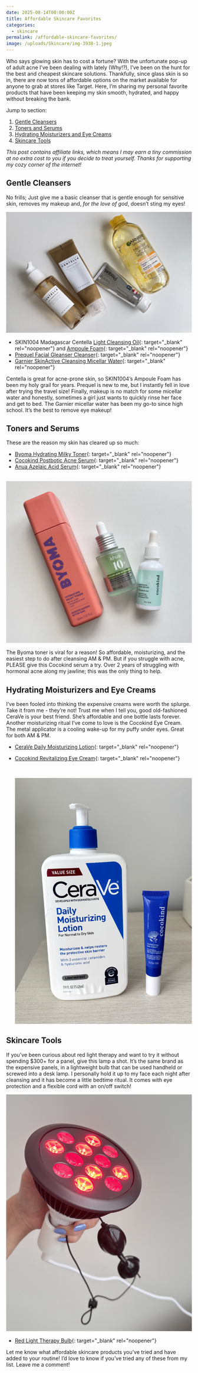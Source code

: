 ```yaml
---
date: 2025-08-14T00:00:00Z
title: Affordable Skincare Favorites
categories:
  - skincare
permalink: /affordable-skincare-favorites/
image: /uploads/Skincare/img-3938-1.jpeg
---
```

Who says glowing skin has to cost a fortune? With the unfortunate pop-up of adult acne I’ve been dealing with lately (Why!?), I’ve been on the hunt for the best and cheapest skincare solutions. Thankfully, since glass skin is so in, there are now tons of affordable options on the market available for anyone to grab at stores like Target. Here, I’m sharing my personal favorite products that have been keeping my skin smooth, hydrated, and happy without breaking the bank.

Jump to section:

1. [Gentle Cleansers](#gentle-cleansers)
2. [Toners and Serums](#toners-and-serums)
3. [Hydrating Moisturizers and Eye Creams](#hydrating-moisturizers-and-eye-creams)
4. [Skincare Tools](#skincare-tools)

*This post contains affiliate links, which means I may earn a tiny commission at no extra cost to you if you decide to treat yourself. Thanks for supporting my cozy corner of the internet!*

## Gentle Cleansers

No frills; Just give me a basic cleanser that is gentle enough for sensitive skin, removes my makeup and, *for the love of god*, doesn’t sting my eyes!

![Facial Cleansers, Micellar Water](/uploads/Skincare/img-3938-1.jpeg "Gentle Facial Cleansers")

* SKIN1004 Madagascar Centella [Light Cleansing Oil](https://amzlink.to/az0IHsrx6IV5D){: target="_blank" rel="noopener"} and [Ampoule Foam](https://amzlink.to/az0ZQ5LrPFFdN){: target="_blank" rel="noopener"}
* [Prequel Facial Gleanser Cleanser](https://benable.com/barefootandbundled/soft-skin-without-the-splurge/details?detail_id=13561668){: target="_blank" rel="noopener"}
* [Garnier SkinActive Cleansing Micellar Water](https://amzlink.to/az0IGZe8EH7Q7){: target="_blank" rel="noopener"}

Centella is great for acne-prone skin, so SKIN1004’s Ampoule Foam has been my holy grail for years. Prequel is new to me, but I instantly fell in love after trying the travel size! Finally, makeup is no match for some micellar water and honestly, sometimes a girl just wants to quickly rinse her face and get to bed. The Garnier micellar water has been my go-to since high school. It’s the best to remove eye makeup!&nbsp;&nbsp;

## Toners and Serums

These are the reason my skin has cleared up so much:

* [Byoma Hydrating Milky Toner](https://amzlink.to/az0xTPJP93oNy){: target="_blank" rel="noopener"}
* [Cocokind Postbotic Acne Serum](https://amzlink.to/az0wfGOLzsttP){: target="_blank" rel="noopener"}
* [Anua Azelaic Acid Serum](https://amzlink.to/az0Hly6HUPU3x){: target="_blank" rel="noopener"}

&nbsp;![hydrating facial toner, azaleic acid serum, acne serum](/uploads/Skincare/img-3956-1.jpeg "Affordable facial serums")

The Byoma toner is viral for a reason! So affordable, moisturizing, and the easiest step to do after cleansing AM & PM. But if you struggle with acne, PLEASE give this Cocokind serum a try. Over 2 years of struggling with hormonal acne along my jawline; this was the only thing to help.&nbsp;

## Hydrating Moisturizers and Eye Creams

I’ve been fooled into thinking the expensive creams were worth the splurge. Take it from me - they’re not! Trust me when I tell you, good old-fashioned CeraVe is your best friend. She’s affordable and one bottle lasts forever. <br>Another moisturizing ritual I’ve come to love is the Cocokind Eye Cream. The metal applicator is a cooling wake-up for my puffy under eyes. Great for both AM & PM.

* [CeraVe Daily Moisturizing Lotion](https://amzlink.to/az0WDCpTvuu5E){: target="_blank" rel="noopener"}
* [Cocokind Revitalizing Eye Cream](https://amzlink.to/az0amOn284jDA){: target="_blank" rel="noopener"}

  &nbsp;

  ![face moisturizer and eye cream](/uploads/Skincare/img-3957.jpeg "CeraVe Moisturizer &amp; Cocokind Eye Cream")

## Skincare Tools

If you’ve been curious about red light therapy and want to try it without spending $300+ for a panel, give this lamp a shot. It’s the same brand as the expensive panels, in a lightweight bulb that can be used handheld or screwed into a desk lamp. I personally hold it up to my face each night after cleansing and it has become a little bedtime ritual. It comes with eye protection and a flexible cord with an on/off switch!

![red light bulb used for skincare](/uploads/Skincare/img-3962.jpeg "Red Light Therapy Bulb")

* [Red Light Therapy Bulb](https://amzlink.to/az002JlOTNmuf){: target="_blank" rel="noopener"}

Let me know what affordable skincare products you’ve tried and have added to your routine! I’d love to know if you’ve tried any of these from my list. Leave me a comment!